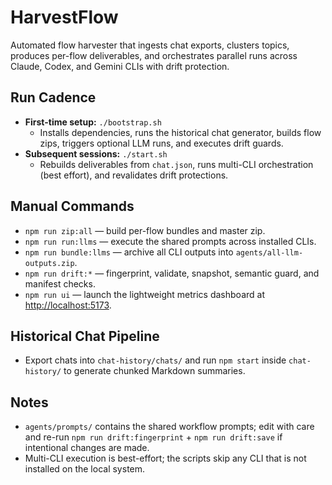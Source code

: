 # HarvestFlow

Automated flow harvester that ingests chat exports, clusters topics, produces per-flow deliverables, and orchestrates parallel runs across Claude, Codex, and Gemini CLIs with drift protection.

## Run Cadence
- **First-time setup:** `./bootstrap.sh`
  - Installs dependencies, runs the historical chat generator, builds flow zips, triggers optional LLM runs, and executes drift guards.
- **Subsequent sessions:** `./start.sh`
  - Rebuilds deliverables from `chat.json`, runs multi-CLI orchestration (best effort), and revalidates drift protections.

## Manual Commands
- `npm run zip:all` — build per-flow bundles and master zip.
- `npm run run:llms` — execute the shared prompts across installed CLIs.
- `npm run bundle:llms` — archive all CLI outputs into `agents/all-llm-outputs.zip`.
- `npm run drift:*` — fingerprint, validate, snapshot, semantic guard, and manifest checks.
- `npm run ui` — launch the lightweight metrics dashboard at <http://localhost:5173>.

## Historical Chat Pipeline
- Export chats into `chat-history/chats/` and run `npm start` inside `chat-history/` to generate chunked Markdown summaries.

## Notes
- `agents/prompts/` contains the shared workflow prompts; edit with care and re-run `npm run drift:fingerprint` + `npm run drift:save` if intentional changes are made.
- Multi-CLI execution is best-effort; the scripts skip any CLI that is not installed on the local system.
